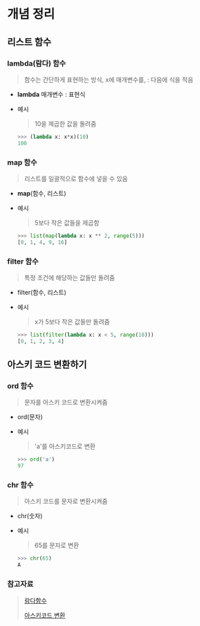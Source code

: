# 개념 정리

## 리스트 함수

### lambda(람다) 함수

> 함수는 간단하게 표현하는 방식, x에 매개변수를, : 다음에 식을 적음

- **lambda** 매개변수 : 표현식

- 예시

  > 10을 제곱한 값을 돌려줌

  ```python
  >>> (lambda x: x*x)(10)
  100
  ```

### map 함수

> 리스트를 일괄적으로 함수에 넣을 수 있음

- **map**(함수, 리스트)

- 예시

  > 5보다 작은 값들을 제곱함

  ```python
  >>> list(map(lambda x: x ** 2, range(5)))
  [0, 1, 4, 9, 16] 
  ```

### filter 함수

> 특정 조건에 해당하는 값들만 돌려줌

- filter(함수, 리스트)

- 예시

  > x가 5보다 작은 값들만 돌려줌

  ```python
  >>> list(filter(lambda x: x < 5, range(10)))
  [0, 1, 2, 3, 4]
  ```



## 아스키 코드 변환하기

### ord 함수

> 문자를 아스키 코드로 변환시켜줌

- ord(문자)

- 예시

  > 'a'를 아스키코드로 변환

  ```python
  >>> ord('a')
  97
  ```

### chr 함수

> 아스키 코드를 문자로 변환시켜줌

- chr(숫자)

- 예시

  > 65를 문자로 변환

  ```python
  >>> chr(65)
  A
  ```





### 참고자료

>  [람다함수](https://wikidocs.net/64)
>
> [아스키코드 변환](https://ooyoung.tistory.com/104)
